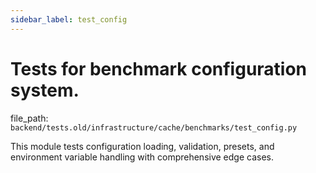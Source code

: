 ```yaml
---
sidebar_label: test_config
---
```


# Tests for benchmark configuration system.

  file_path: `backend/tests.old/infrastructure/cache/benchmarks/test_config.py`

This module tests configuration loading, validation, presets, and environment
variable handling with comprehensive edge cases.
